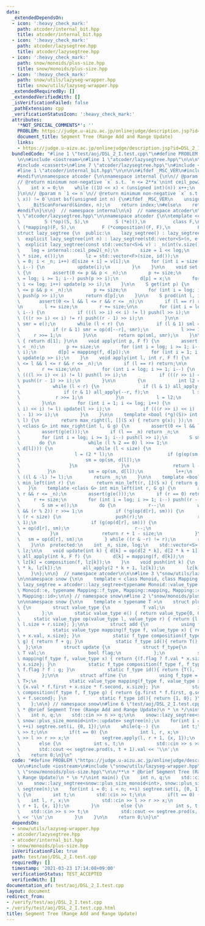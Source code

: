 ```yaml
---
data:
  _extendedDependsOn:
  - icon: ':heavy_check_mark:'
    path: atcoder/internal_bit.hpp
    title: atcoder/internal_bit.hpp
  - icon: ':heavy_check_mark:'
    path: atcoder/lazysegtree.hpp
    title: atcoder/lazysegtree.hpp
  - icon: ':heavy_check_mark:'
    path: snow/monoids/plus-size.hpp
    title: snow/monoids/plus-size.hpp
  - icon: ':heavy_check_mark:'
    path: snow/utils/lazyseg-wrapper.hpp
    title: snow/utils/lazyseg-wrapper.hpp
  _extendedRequiredBy: []
  _extendedVerifiedWith: []
  _isVerificationFailed: false
  _pathExtension: cpp
  _verificationStatusIcon: ':heavy_check_mark:'
  attributes:
    '*NOT_SPECIAL_COMMENTS*': ''
    PROBLEM: https://judge.u-aizu.ac.jp/onlinejudge/description.jsp?id=DSL_2_I
    document_title: Segment Tree (Range Add and Range Update)
    links:
    - https://judge.u-aizu.ac.jp/onlinejudge/description.jsp?id=DSL_2_I
  bundledCode: "#line 1 \"test/aoj/DSL_2_I.test.cpp\"\n#define PROBLEM \"https://judge.u-aizu.ac.jp/onlinejudge/description.jsp?id=DSL_2_I\"\
    \n\n#include <iostream>\n#line 1 \"atcoder/lazysegtree.hpp\"\n\n\n\n#include <algorithm>\n\
    #include <cassert>\n#line 7 \"atcoder/lazysegtree.hpp\"\n#include <vector>\n\n\
    #line 1 \"atcoder/internal_bit.hpp\"\n\n\n\n#ifdef _MSC_VER\n#include <intrin.h>\n\
    #endif\n\nnamespace atcoder {\n\nnamespace internal {\n\n// @param n `0 <= n`\n\
    // @return minimum non-negative `x` s.t. `n <= 2**x`\nint ceil_pow2(int n) {\n\
    \    int x = 0;\n    while ((1U << x) < (unsigned int)(n)) x++;\n    return x;\n\
    }\n\n// @param n `1 <= n`\n// @return minimum non-negative `x` s.t. `(n & (1 <<\
    \ x)) != 0`\nint bsf(unsigned int n) {\n#ifdef _MSC_VER\n    unsigned long index;\n\
    \    _BitScanForward(&index, n);\n    return index;\n#else\n    return __builtin_ctz(n);\n\
    #endif\n}\n\n}  // namespace internal\n\n}  // namespace atcoder\n\n\n#line 10\
    \ \"atcoder/lazysegtree.hpp\"\n\nnamespace atcoder {\n\ntemplate <class S,\n \
    \         S (*op)(S, S),\n          S (*e)(),\n          class F,\n          S\
    \ (*mapping)(F, S),\n          F (*composition)(F, F),\n          F (*id)()>\n\
    struct lazy_segtree {\n  public:\n    lazy_segtree() : lazy_segtree(0) {}\n  \
    \  explicit lazy_segtree(int n) : lazy_segtree(std::vector<S>(n, e())) {}\n  \
    \  explicit lazy_segtree(const std::vector<S>& v) : _n(int(v.size())) {\n    \
    \    log = internal::ceil_pow2(_n);\n        size = 1 << log;\n        d = std::vector<S>(2\
    \ * size, e());\n        lz = std::vector<F>(size, id());\n        for (int i\
    \ = 0; i < _n; i++) d[size + i] = v[i];\n        for (int i = size - 1; i >= 1;\
    \ i--) {\n            update(i);\n        }\n    }\n\n    void set(int p, S x)\
    \ {\n        assert(0 <= p && p < _n);\n        p += size;\n        for (int i\
    \ = log; i >= 1; i--) push(p >> i);\n        d[p] = x;\n        for (int i = 1;\
    \ i <= log; i++) update(p >> i);\n    }\n\n    S get(int p) {\n        assert(0\
    \ <= p && p < _n);\n        p += size;\n        for (int i = log; i >= 1; i--)\
    \ push(p >> i);\n        return d[p];\n    }\n\n    S prod(int l, int r) {\n \
    \       assert(0 <= l && l <= r && r <= _n);\n        if (l == r) return e();\n\
    \n        l += size;\n        r += size;\n\n        for (int i = log; i >= 1;\
    \ i--) {\n            if (((l >> i) << i) != l) push(l >> i);\n            if\
    \ (((r >> i) << i) != r) push((r - 1) >> i);\n        }\n\n        S sml = e(),\
    \ smr = e();\n        while (l < r) {\n            if (l & 1) sml = op(sml, d[l++]);\n\
    \            if (r & 1) smr = op(d[--r], smr);\n            l >>= 1;\n       \
    \     r >>= 1;\n        }\n\n        return op(sml, smr);\n    }\n\n    S all_prod()\
    \ { return d[1]; }\n\n    void apply(int p, F f) {\n        assert(0 <= p && p\
    \ < _n);\n        p += size;\n        for (int i = log; i >= 1; i--) push(p >>\
    \ i);\n        d[p] = mapping(f, d[p]);\n        for (int i = 1; i <= log; i++)\
    \ update(p >> i);\n    }\n    void apply(int l, int r, F f) {\n        assert(0\
    \ <= l && l <= r && r <= _n);\n        if (l == r) return;\n\n        l += size;\n\
    \        r += size;\n\n        for (int i = log; i >= 1; i--) {\n            if\
    \ (((l >> i) << i) != l) push(l >> i);\n            if (((r >> i) << i) != r)\
    \ push((r - 1) >> i);\n        }\n\n        {\n            int l2 = l, r2 = r;\n\
    \            while (l < r) {\n                if (l & 1) all_apply(l++, f);\n\
    \                if (r & 1) all_apply(--r, f);\n                l >>= 1;\n   \
    \             r >>= 1;\n            }\n            l = l2;\n            r = r2;\n\
    \        }\n\n        for (int i = 1; i <= log; i++) {\n            if (((l >>\
    \ i) << i) != l) update(l >> i);\n            if (((r >> i) << i) != r) update((r\
    \ - 1) >> i);\n        }\n    }\n\n    template <bool (*g)(S)> int max_right(int\
    \ l) {\n        return max_right(l, [](S x) { return g(x); });\n    }\n    template\
    \ <class G> int max_right(int l, G g) {\n        assert(0 <= l && l <= _n);\n\
    \        assert(g(e()));\n        if (l == _n) return _n;\n        l += size;\n\
    \        for (int i = log; i >= 1; i--) push(l >> i);\n        S sm = e();\n \
    \       do {\n            while (l % 2 == 0) l >>= 1;\n            if (!g(op(sm,\
    \ d[l]))) {\n                while (l < size) {\n                    push(l);\n\
    \                    l = (2 * l);\n                    if (g(op(sm, d[l]))) {\n\
    \                        sm = op(sm, d[l]);\n                        l++;\n  \
    \                  }\n                }\n                return l - size;\n  \
    \          }\n            sm = op(sm, d[l]);\n            l++;\n        } while\
    \ ((l & -l) != l);\n        return _n;\n    }\n\n    template <bool (*g)(S)> int\
    \ min_left(int r) {\n        return min_left(r, [](S x) { return g(x); });\n \
    \   }\n    template <class G> int min_left(int r, G g) {\n        assert(0 <=\
    \ r && r <= _n);\n        assert(g(e()));\n        if (r == 0) return 0;\n   \
    \     r += size;\n        for (int i = log; i >= 1; i--) push((r - 1) >> i);\n\
    \        S sm = e();\n        do {\n            r--;\n            while (r > 1\
    \ && (r % 2)) r >>= 1;\n            if (!g(op(d[r], sm))) {\n                while\
    \ (r < size) {\n                    push(r);\n                    r = (2 * r +\
    \ 1);\n                    if (g(op(d[r], sm))) {\n                        sm\
    \ = op(d[r], sm);\n                        r--;\n                    }\n     \
    \           }\n                return r + 1 - size;\n            }\n         \
    \   sm = op(d[r], sm);\n        } while ((r & -r) != r);\n        return 0;\n\
    \    }\n\n  protected:\n    int _n, size, log;\n    std::vector<S> d;\n    std::vector<F>\
    \ lz;\n\n    void update(int k) { d[k] = op(d[2 * k], d[2 * k + 1]); }\n    void\
    \ all_apply(int k, F f) {\n        d[k] = mapping(f, d[k]);\n        if (k < size)\
    \ lz[k] = composition(f, lz[k]);\n    }\n    void push(int k) {\n        all_apply(2\
    \ * k, lz[k]);\n        all_apply(2 * k + 1, lz[k]);\n        lz[k] = id();\n\
    \    }\n};\n\n}  // namespace atcoder\n\n\n#line 3 \"snow/utils/lazyseg-wrapper.hpp\"\
    \n\nnamespace snow {\n\n    template < class Monoid, class Mapping >\n    using\
    \ lazy_segtree = atcoder::lazy_segtree<typename Monoid::value_type, Monoid::op,\
    \ Monoid::e, typename Mapping::f_type, Mapping::mapping, Mapping::composition,\
    \ Mapping::id>;\n\n} // namespace snow\n#line 2 \"snow/monoids/plus-size.hpp\"\
    \n\nnamespace snow {\n\n    template < typename T >\n    struct plus_size_monoid\
    \ {\n        struct value_type {\n            T val;\n            int size;\n\
    \        };\n        static value_type e() { return value_type{0, 0}; };\n   \
    \     static value_type op(value_type l, value_type r) { return {l.val + r.val,\
    \ l.size + r.size}; };\n\n        struct add {\n            using f_type = T;\n\
    \            static value_type mapping(f_type f, value_type x) { return {f * x.size\
    \ + x.val, x.size}; }\n            static f_type composition(f_type f, f_type\
    \ g) { return f + g; }\n            static f_type id(){ return T(); }\n      \
    \  };\n\n        struct update {\n            struct f_type{\n               \
    \ T val;\n                bool flag;\n            };\n            static value_type\
    \ mapping(f_type f, value_type x) { return {(f.flag ? f.val * x.size : x.val),\
    \ x.size}; }\n            static f_type composition(f_type f, f_type g) { return\
    \ f.flag ? f : g; }\n            static f_type id(){ return {T(), false}; }\n\
    \        };\n\n        struct affine {\n            using f_type = std::pair<T,\
    \ T>;\n            static value_type mapping(f_type f, value_type x) { return\
    \ {x.val * f.first + x.size * f.second, x.size}; }\n            static f_type\
    \ composition(f_type f, f_type g) { return {g.first * f.first, g.second * f.first\
    \ + f.second}; }\n            static f_type id(){ return {1, 0}; }\n        };\n\
    \    };\n\n} // namespace snow\n#line 6 \"test/aoj/DSL_2_I.test.cpp\"\n\n/**\n\
    \ * @brief Segment Tree (Range Add and Range Update)\n * \n */\nint main() {\n\
    \    int n, q;\n    std::cin >> n >> q;\n\n    snow::lazy_segtree<snow::plus_size_monoid<int>,\
    \ snow::plus_size_monoid<int>::update> segtree(n);\n    for(int i = 0; i < n;\
    \ ++i) segtree.set(i, {0, 1});\n\n    while(q--) {\n        int t;\n        std::cin\
    \ >> t;\n\n        if(t == 0) {\n            int l, r, x;\n            std::cin\
    \ >> l >> r >> x;\n            segtree.apply(l, r + 1, {x, 1});\n        }\n \
    \       else {\n            int s, t;\n            std::cin >> s >> t;\n     \
    \       std::cout << segtree.prod(s, t + 1).val << '\\n';\n        }\n    }\n\n\
    \    return 0;\n}\n"
  code: "#define PROBLEM \"https://judge.u-aizu.ac.jp/onlinejudge/description.jsp?id=DSL_2_I\"\
    \n\n#include <iostream>\n#include \"snow/utils/lazyseg-wrapper.hpp\"\n#include\
    \ \"snow/monoids/plus-size.hpp\"\n\n/**\n * @brief Segment Tree (Range Add and\
    \ Range Update)\n * \n */\nint main() {\n    int n, q;\n    std::cin >> n >> q;\n\
    \n    snow::lazy_segtree<snow::plus_size_monoid<int>, snow::plus_size_monoid<int>::update>\
    \ segtree(n);\n    for(int i = 0; i < n; ++i) segtree.set(i, {0, 1});\n\n    while(q--)\
    \ {\n        int t;\n        std::cin >> t;\n\n        if(t == 0) {\n        \
    \    int l, r, x;\n            std::cin >> l >> r >> x;\n            segtree.apply(l,\
    \ r + 1, {x, 1});\n        }\n        else {\n            int s, t;\n        \
    \    std::cin >> s >> t;\n            std::cout << segtree.prod(s, t + 1).val\
    \ << '\\n';\n        }\n    }\n\n    return 0;\n}\n"
  dependsOn:
  - snow/utils/lazyseg-wrapper.hpp
  - atcoder/lazysegtree.hpp
  - atcoder/internal_bit.hpp
  - snow/monoids/plus-size.hpp
  isVerificationFile: true
  path: test/aoj/DSL_2_I.test.cpp
  requiredBy: []
  timestamp: '2021-03-23 17:14:08+09:00'
  verificationStatus: TEST_ACCEPTED
  verifiedWith: []
documentation_of: test/aoj/DSL_2_I.test.cpp
layout: document
redirect_from:
- /verify/test/aoj/DSL_2_I.test.cpp
- /verify/test/aoj/DSL_2_I.test.cpp.html
title: Segment Tree (Range Add and Range Update)
---
```

